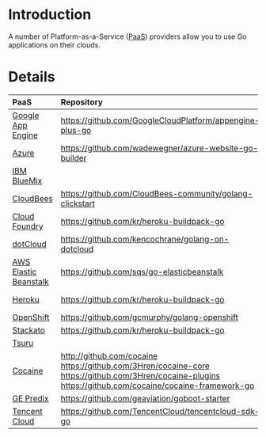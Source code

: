 # Introduction

A number of Platform-as-a-Service ([PaaS](http://en.wikipedia.org/wiki/Platform_as_a_service)) providers allow you to use Go applications on their clouds.

# Details

| PaaS | Repository | Quickstart Guide |
|:-----|:-----------|:-----------------|
| [Google App Engine](http://developers.google.com/appengine/) | https://github.com/GoogleCloudPlatform/appengine-plus-go | https://developers.google.com/appengine/training/go-plus-appengine/ |
| [Azure](http://www.azure.com/) | https://github.com/wadewegner/azure-website-go-builder | http://www.wadewegner.com/2015/01/creating-a-go-site-extension-and-resource-template-for-azure/ |
| [IBM BlueMix](http://www.ibm.com/bluemix) |            | http://www.ibm.com/developerworks/cloud/library/cl-bluemix-go-app/ |
| [CloudBees](http://www.cloudbees.com) | https://github.com/CloudBees-community/golang-clickstart |                  |
| [Cloud Foundry](http://www.cloudfoundry.com/) | https://github.com/kr/heroku-buildpack-go | http://catdevrandom.me/blog/2013/05/16/buildpacks-in-cloud-foundry-v2/ |
| [dotCloud](http://www.dotcloud.com) | https://github.com/kencochrane/golang-on-dotcloud |  |
| [AWS Elastic Beanstalk](https://aws.amazon.com/en/elasticbeanstalk/) | https://github.com/sqs/go-elasticbeanstalk |                  |
| [Heroku](http://www.heroku.com) | https://github.com/kr/heroku-buildpack-go | http://mmcgrana.github.com/2012/09/getting-started-with-go-on-heroku.html |
| [OpenShift](http://openshift.redhat.com) | https://github.com/gcmurphy/golang-openshift |                  |
| [Stackato](http://www.activestate.com/stackato) | https://github.com/kr/heroku-buildpack-go | http://docs.stackato.com/user/deploy/languages/go.html |
| [Tsuru](http://www.tsuru.io/) |            | http://docs.tsuru.io/en/latest/apps/quickstart/go.html |
| [Cocaine](http://tech.yandex.com/cocaine/) | http://github.com/cocaine https://github.com/3Hren/cocaine-core https://github.com/3Hren/cocaine-plugins https://github.com/cocaine/cocaine-framework-go          | https://github.com/cocaine/cocaine-vagrant and https://github.com/3Hren/cocaine-core |
| [GE Predix](https://www.predix.io/) | https://github.com/geaviation/goboot-starter | https://www.predix.io/resources/tutorials/journey.html |
| [Tencent Cloud](https://cloud.tencent.com/) | https://github.com/TencentCloud/tencentcloud-sdk-go | https://intl.cloud.tencent.com/document/product/436/30601|

